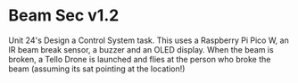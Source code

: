 # Beam Sec v1.2
Unit 24's Design a Control System task. This uses a Raspberry Pi Pico W, an IR beam break sensor, a buzzer and an OLED display. When the beam is broken, a Tello Drone is launched and flies at the person who broke the beam (assuming its sat pointing at the location!)
